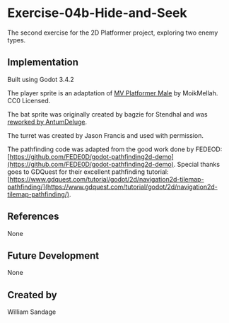 # Exercise-04b-Hide-and-Seek

The second exercise for the 2D Platformer project, exploring two enemy types.

## Implementation

Built using Godot 3.4.2

The player sprite is an adaptation of [MV Platformer Male](https://opengameart.org/content/mv-platformer-male-32x64) by MoikMellah. CC0 Licensed.

The bat sprite was originally created by bagzie for Stendhal and was [reworked by AntumDeluge](https://opengameart.org/content/bat-rework). 

The turret was created by Jason Francis and used with permission.

The pathfinding code was adapted from the good work done by FEDEOD: [https://github.com/FEDE0D/godot-pathfinding2d-demo](https://github.com/FEDE0D/godot-pathfinding2d-demo). Special thanks goes to GDQuest for their excellent pathfinding tutorial: [https://www.gdquest.com/tutorial/godot/2d/navigation2d-tilemap-pathfinding/](https://www.gdquest.com/tutorial/godot/2d/navigation2d-tilemap-pathfinding/).

## References

None

## Future Development

None

## Created by 

William Sandage
